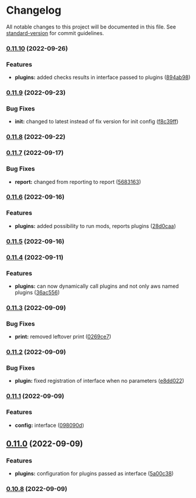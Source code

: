 # Changelog

All notable changes to this project will be documented in this file. See [standard-version](https://github.com/conventional-changelog/standard-version) for commit guidelines.

### [0.11.10](https://github.com/StanGirard/YATAS/compare/v0.11.9...v0.11.10) (2022-09-26)


### Features

* **plugins:** added checks results in interface passed to plugins ([894ab98](https://github.com/StanGirard/YATAS/commit/894ab98bb9bb52b3a34f60db800be72035fb3407))

### [0.11.9](https://github.com/StanGirard/YATAS/compare/v0.11.8...v0.11.9) (2022-09-23)


### Bug Fixes

* **init:** changed to latest instead of fix version for init config ([f8c39ff](https://github.com/StanGirard/YATAS/commit/f8c39ff559fb0e14ea6aba824e50371532d8ae83))

### [0.11.8](https://github.com/StanGirard/YATAS/compare/v0.11.7...v0.11.8) (2022-09-22)

### [0.11.7](https://github.com/StanGirard/YATAS/compare/v0.11.6...v0.11.7) (2022-09-17)


### Bug Fixes

* **report:** changed from reporting to report ([5683163](https://github.com/StanGirard/YATAS/commit/56831633bba8f6f27c59360618f8421e29994ed3))

### [0.11.6](https://github.com/StanGirard/YATAS/compare/v0.11.5...v0.11.6) (2022-09-16)


### Features

* **plugins:** added possibility to run mods, reports plugins ([28d0caa](https://github.com/StanGirard/YATAS/commit/28d0caa055dd8e0f950a37cd254045cd026237b8))

### [0.11.5](https://github.com/StanGirard/YATAS/compare/v0.11.4...v0.11.5) (2022-09-16)

### [0.11.4](https://github.com/StanGirard/YATAS/compare/v0.11.3...v0.11.4) (2022-09-11)


### Features

* **plugins:** can now dynamically call plugins and not only aws named plugins ([36ac556](https://github.com/StanGirard/YATAS/commit/36ac5565d7bf1bb90e7cb74f810d72fbbfe6be04))

### [0.11.3](https://github.com/StanGirard/YATAS/compare/v0.11.2...v0.11.3) (2022-09-09)


### Bug Fixes

* **print:** removed leftover print ([0269ce7](https://github.com/StanGirard/YATAS/commit/0269ce7bf2cc4630587e3ed4ffb99040ac5d842a))

### [0.11.2](https://github.com/StanGirard/YATAS/compare/v0.11.1...v0.11.2) (2022-09-09)


### Bug Fixes

* **plugin:** fixed registration of interface when no parameters ([e8dd022](https://github.com/StanGirard/YATAS/commit/e8dd022fbb9f17e73b58f07b52e3340ea8a9d832))

### [0.11.1](https://github.com/StanGirard/YATAS/compare/v0.11.0...v0.11.1) (2022-09-09)


### Features

* **config:** interface ([098090d](https://github.com/StanGirard/YATAS/commit/098090d42ec09e027845b259a330a9d5aa74c4da))

## [0.11.0](https://github.com/StanGirard/YATAS/compare/v0.10.8...v0.11.0) (2022-09-09)


### Features

* **plugins:** configuration for plugins passed as interface ([5a00c38](https://github.com/StanGirard/YATAS/commit/5a00c381bf8aea72dcefd8f569e340a0f3298820))

### [0.10.8](https://github.com/StanGirard/YATAS/compare/v0.10.7...v0.10.8) (2022-09-09)
